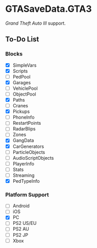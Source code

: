 # GTASaveData.GTA3
*Grand Theft Auto III* support.

## To-Do List
### Blocks
- [x] SimpleVars
- [x] Scripts
- [ ] PedPool
- [x] Garages
- [ ] VehiclePool
- [ ] ObjectPool
- [x] Paths
- [ ] Cranes
- [x] Pickups
- [ ] PhoneInfo
- [ ] RestartPoints
- [ ] RadarBlips
- [ ] Zones
- [x] GangData
- [x] CarGenerators
- [ ] ParticleObjects
- [ ] AudioScriptObjects
- [ ] PlayerInfo
- [ ] Stats
- [ ] Streaming
- [x] PedTypeInfo

### Platform Support
- [ ] Android
- [ ] iOS
- [x] PC
- [ ] PS2 US/EU
- [ ] PS2 AU
- [ ] PS2 JP
- [ ] Xbox
